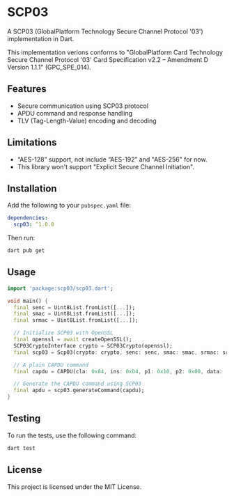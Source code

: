 # SCP03

A SCP03 (GlobalPlatform Technology Secure Channel Protocol '03') implementation in Dart.

This implementation verions conforms to "GlobalPlatform Card Technology Secure Channel Protocol '03' Card Specification v2.2 – Amendment D Version 1.1.1" (GPC_SPE_014).

## Features

- Secure communication using SCP03 protocol
- APDU command and response handling
- TLV (Tag-Length-Value) encoding and decoding

## Limitations

- “AES-128” support, not include “AES-192” and "AES-256" for now.
- This library won't support "Explicit Secure Channel Initiation".

## Installation

Add the following to your `pubspec.yaml` file:

```yaml
dependencies:
  scp03: ^1.0.0
```

Then run:

```sh
dart pub get
```

## Usage

```dart
import 'package:scp03/scp03.dart';

void main() {
  final senc = Uint8List.fromList([...]);
  final smac = Uint8List.fromList([...]);
  final srmac = Uint8List.fromList([...]);

  // Initialize SCP03 with OpenSSL
  final openssl = await createOpenSSL();
  SCP03CryptoInterface crypto = SCP03Crypto(openssl);
  final scp03 = Scp03(crypto: crypto, senc: senc, smac: smac, srmac: srmac);

  // A plain CAPDU command
  final capdu = CAPDU(cla: 0x84, ins: 0xD4, p1: 0x10, p2: 0x00, data: [0x5F, 0x5F, 0x0]);

  // Generate the CAPDU command using SCP03
  final apdu = scp03.generateCommand(capdu);
}
```

## Testing

To run the tests, use the following command:

```sh
dart test
```

## License

This project is licensed under the MIT License.
